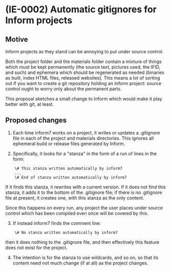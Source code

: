# (IE-0002) Automatic gitignores for Inform projects

## Motive

Inform projects as they stand can be annoying to put under source control.

Both the project folder and the materials folder contain a mixture of things
which must be kept permanently (the source text, pictures used, the IFID, and
such) and ephemera which should be regenerated as needed (binaries as built,
index HTML files, released websites). This means a lot of sorting out if you
want to create a git repository holding an Inform project: source control
ought to worry only about the permanent parts.

This proposal sketches a small change to Inform which would make it play
better with git, at least.

## Proposed changes

1. Each time inform7 works on a project, it writes or updates a .gitignore
file in each of the project and materials directories. This ignores all
ephemeral build or release files generated by Inform.

2. Specifically, it looks for a "stanza" in the form of a run of lines
in the form:
```
	\# This stanza written automatically by inform7
	...
	\# End of stanza written automatically by inform7
```
If it finds this stanza, it rewrites with a current version. If it does not find
this stanza, it adds it to the bottom of the .gitignore file; if there is no
.gitignore file at present, it creates one, with this stanza as the only content.

Since this happens on every run, any project the user places under source control
which has been compiled even once will be covered by this.

3. If instead inform7 finds the comment line:
```
	\# No stanza written automatically by inform7
```
then it does nothing to the .gitignore file, and then effectively this feature
does not exist for the project.

4. The intention is for the stanza to use wildcards, and so on, so that its
content need not much change (if at all) as the project changes.

